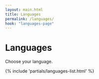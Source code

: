 ```yaml
---
layout: main.html
title: Languages
permalink: /languages/
hook: "languages-page"
---
```


<div class="section hero">
    <div class="content-container">
        <div>
            <h1 class="section-title h2" id="languages-label">Languages</h1>
            <p class="section-supporting-text">
                Choose your language.
            </p>
        </div>
    </div>
</div>

<section class="languages-section section">
    <div class="content-container">
        <nav aria-labelledby="languages-label">
            {% include 'partials/languages-list.html' %}
        </nav>
    </div>
</section>
